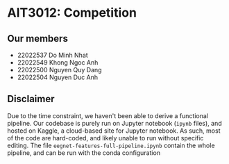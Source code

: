 # AIT3012: Competition
## Our members
- 22022537 Do Minh Nhat 
- 22022549 Khong Ngoc Anh 
- 22022500 Nguyen Quy Dang 
- 22022504 Nguyen Duc Anh

## Disclaimer 
Due to the time constraint, we haven't been able to derive a functional pipeline. Our codebase is purely run on Jupyter notebook (`ipynb` files), and hosted on Kaggle, a cloud-based site for Jupyter notebook. As such, most of the code are hard-coded, and likely unable to run without specific editing. The file `eegnet-features-full-pipeline.ipynb` contain the whole pipeline, and can be run with the conda configuration